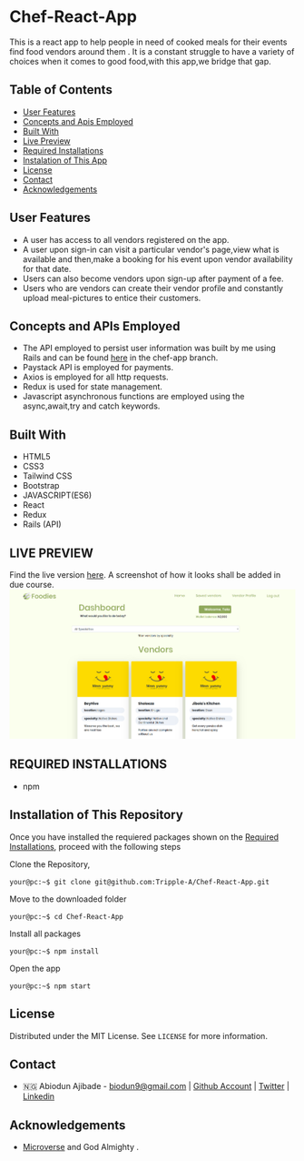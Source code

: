 # Chef-React-App
This is a react app to help people in need of cooked meals for their events find food vendors around them .  It is a constant struggle to have a variety of choices when it comes to good food,with this app,we bridge that gap. 

## Table of Contents

* [User Features](#user-features)
* [Concepts and Apis Employed](#concepts-and-apis-employed)
* [Built With](#built-with)
* [Live Preview](#live-preview)
* [Required Installations](#required-installations)
* [Instalation of This App](#instalation)
* [License](#license)
* [Contact](#contact)
* [Acknowledgements](#acknowledgements)


<!-- User features -->
## User Features
* A user has access to all vendors registered on the app.
* A user upon sign-in can visit a particular vendor's page,view what is available and then,make a booking for his event upon vendor availability for that date.
* Users can also become vendors upon sign-up after payment of a fee.
* Users who are vendors can create their vendor profile and constantly upload meal-pictures to entice their customers.

<!-- concepts and apis employed -->
## Concepts and APIs Employed
* The API employed to persist user information was built by me using Rails and can be found [here](https://github.com/Tripple-A/Get-hired-Api) in the chef-app branch.
* Paystack API is employed for payments.
* Axios is employed for all http requests.
* Redux is used for state management.
* Javascript asynchronous functions are employed using the async,await,try and catch keywords.

<!-- BUILT WITH -->
## Built With
* HTML5
* CSS3
* Tailwind CSS
* Bootstrap
* JAVASCRIPT(ES6)
* React
* Redux
* Rails (API)

<!-- LIVE PREVIEW -->
## LIVE PREVIEW
Find the live version [here](https://foodies-stop.netlify.com/).
A screenshot of how it looks shall be added in due course.
![Image](/src/proof.png)

<!-- REQUIRED INSTALLATION -->
## REQUIRED INSTALLATIONS
* npm

<!-- INSTALLATION -->
## Installation of This Repository

Once you have installed the requiered packages shown on the [Required Installations](#required-installations), proceed with the following steps

Clone the Repository,

```Shell
your@pc:~$ git clone git@github.com:Tripple-A/Chef-React-App.git
```

Move to the downloaded folder

```Shell
your@pc:~$ cd Chef-React-App
```

Install all packages

```Shell
your@pc:~$ npm install
```

Open the app

```Shell
your@pc:~$ npm start
```

## License

Distributed under the MIT License. See `LICENSE` for more information.

<!-- CONTACT -->
## Contact
* 🇳🇬  Abiodun Ajibade - biodun9@gmail.com | [Github Account](https://github.com/Tripple-A) | [Twitter](https://twitter.com/AbiodunAjibade3) | [Linkedin](https://linkedin.com/in/abiodun-ajibade)
<!-- ACKNOWLEDGEMENTS -->
## Acknowledgements

* <a href="https://www.microverse.org/"> Microverse</a>  and God Almighty .
